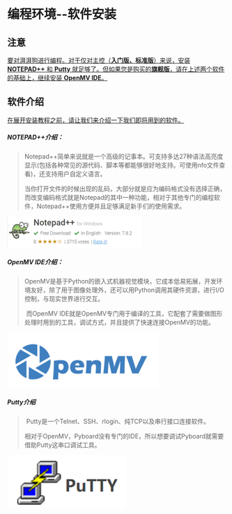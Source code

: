 # 编程环境--软件安装



## 注意

  <u>要对湃湃狗进行编程。对于仅对主控（**入门版、标准版**）来说，安装 **NOTEPAD++** 和 **Putty** 就足够了。但如果您是购买的**旗舰版**，请在上述两个软件的基础上，继续安装 **OpenMV IDE**。</u>

  

## 软件介绍

<u>在展开安装教程之前，请让我们来介绍一下我们即将用到的软件。</u>



##### NOTEPAD++介绍：

> ​	Notepad++简单来说就是一个高级的记事本。可支持多达27种语法高亮度显示(包括各种常见的源代码、脚本等都能够很好地支持。可使用nfo文件查看)，还支持用户自定义语言。
>
> ​	当你打开文件的时候出现的乱码，大部分就是应为编码格式没有选择正确，而改变编码格式就是Notepad的其中一种功能，相对于其他专门的编程软件，Notepad++使用方便并且足够满足新手们的使用需求。
>
> 

![](/pic/ch3/3.1/3.png)



##### OpenMV IDE介绍：

>​		OpenMV是基于Python的嵌入式机器视觉模块，它成本低易拓展，开发环境友好，除了用于图像处理外，还可以用Python调用其硬件资源，进行I/O控制，与现实世界进行交互。
>
>​		而OpenMV IDE就是OpenMV专门用于编译的工具，它配套了需要做图形处理时用到的工具，调试方式，并且提供了快速连接OpenMV的功能。

![](/pic/ch3/3.1/1.png)

##### **Putty**介绍

>​		Putty是一个Telnet、SSH、rlogin、纯TCP以及串行接口连接软件。
>
>​		相对于OpenMV，Pyboard没有专门的IDE，所以想要调试Pyboard就需要借助Putty这串口调试工具。

![](/pic/ch3/3.1/2.png)


